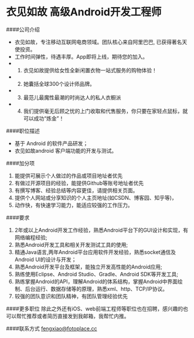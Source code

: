 衣见如故 高级Android开发工程师
==========

####公司介绍
- 衣见如故，专注移动互联网电商领域。团队核心来自阿里巴巴, 已获得著名天使投资。    
- 工作时间弹性，待遇丰厚。App即将上线，期待您的加入。   
- 1. 衣见如故提供给女性全新闲置衣物一站式服务的购物体验！  
- 2. 她囊括全球300个设计师品牌。  
- 3. 最范儿最魔性最潮的时尚达人的私人衣橱派    
- 4. 我们提供毫无后顾之忧的上门收取和代售服务，你只要在家轻点鼠标，就可以成功“炼金”！    

####职位描述  
- 基于 Android 的软件产品研发；
- 衣见如故android 客户端功能的开发与测试。

####加分项
1. 能提供可展示个人做过的作品或项目地址者优先
2. 有做过开源项目的经验，能提供Github等账号地址者优先
3. 有撰写博客、经验总结等内容更佳，请提供相关页面。
4. 提供个人网站或分享知识的个人主页地址(如CSDN、博客园、知乎等)，
5. 动作快，有快速学习能力，能适应较强的工作压力。

####要求 
1. 2年或以上Android开发工作经验，熟悉Android平台下的GUI设计和实现，有网络编程经验;    
2. 熟悉Android开发工具和相关开发测试工具的使用;     
3. 精通Java语言,两年Android平台应用软件开发经验，熟悉socket通信及Android UI的设计与开发；   
4. 熟悉Android开发平台及框架，能独立开发高性能的Android应用;    
5. 熟练使用Eclipse、Android Studio、Gradle、Android SDK等开发工具;   
6. 熟练掌握Android的API，理解Android的体系结构，掌握Android中界面绘制、后台运行、数据存储等的原理，熟悉xml、http、TCP/IP协议。  
7. 较强的团队意识和团队精神，有团队管理经验优先    

####更多职位
除此之外还有iOS、web前端工程师等职位也在招聘，感兴趣的也可以帮忙推荐或者简历直接发到我邮箱，我帮忙内推。  

####联系方式
[fengxiao@fotoplace.cc](mailto:fengxiao@fotoplace.cc)
